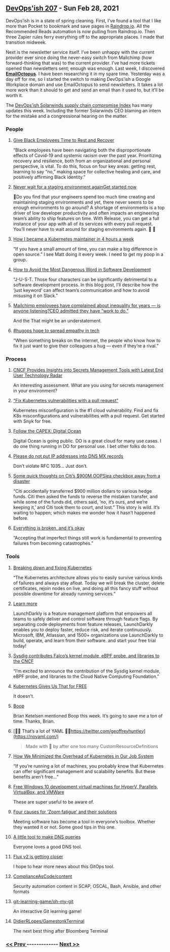 ## [DevOps'ish 207](https://devopsish.com/207) - Sun Feb 28, 2021

DevOps’ish is in a state of spring cleaning. First, I’ve found a tool that I like more than Pocket to bookmark and save pages in <a href="https://raindrop.io/?utm_source=newsletter&amp;utm_medium=email&amp;utm_campaign=devopsish">Raindrop.io</a>. All the Recommended Reads automation is now pulling from Raindrop.io. Then three Zapier rules ferry everything off to the appropriate places. I made that transition midweek.

Next is the newsletter service itself. I’ve been unhappy with the current provider ever since doing the never-easy switch from Mailchimp (how forward-thinking that was) to the current provider. I’ve had more tickets opened than newsletters sent; enough was enough. Last week, I discovered <a href="https://emailoctopus.com/?urli=n6msM"><strong>EmailOctopus</strong></a>. I have been researching it in my spare time. Yesterday was a day off for me, so I started the switch to making DevOps’ish a Google Workplace domain and use EmailOctopus to send newsletters. It takes a lot more work than it should to get and send an email than it used to, but it’ll be worth it.

The <a href="https://devopsish.com/solarwinds-supply-chain-compromise/">DevOps’ish Solarwinds supply chain compromise Index</a> has many updates this week. Including the former Solarwinds CEO blaming an intern for the mistake and a congressional hearing on the matter.

### People

1. [Give Black Employees Time to Rest and Recover](https://hbr.org/2021/02/give-black-employees-time-to-rest-and-recover)

    “Black employees have been navigating both the disproportionate effects of Covid-19 and systemic racism over the past year. Prioritizing recovery and resilience, both from an organizational and personal perspective, is vital. To do this, focus on four key areas: getting rest, learning to say “no,” making space for collective healing and care, and positively affirming Black identity.”
1. [Never wait for a staging environment againGet started now](https://releaseapp.io/?utm_source=devopsish&utm_medium=email&utm_content=title&utm_campaign=20210228)

    🛑Do you find that your engineers spend too much time creating and maintaining staging environments and yet, there never seems to be enough environments to go around? A shortage of environments is a top driver of low developer productivity and often impacts an engineering team’s ability to ship features on time. With Release, you can get a full instance of your app with all of its services with every pull request. You’ll never have to wait around for staging environments again. 🚀  🚀
1. [How I became a Kubernetes maintainer in 4 hours a week](https://opensource.com/article/21/2/kubernetes-maintainer)

    “If you have a small amount of time, you can make a big difference in open source.” I see Matt doing it every week. I need to get my poop in a group.
1. [How to Avoid the Most Dangerous Word in Software Development](https://pawelurbanek.com/dangerous-word-slack)

    “J-U-S-T. Those four characters can be significantly detrimental to a software development process. In this blog post, I’ll describe how the ‘just keyword’ can affect team’s communication and how to avoid misusing it on Slack.”
1. [Mailchimp employees have complained about inequality for years — is anyone listening?CEO admitted they have “work to do.”](https://www.theverge.com/22300931/mailchimp-company-culture-discrimination-unequal-pay?scrolla=5eb6d68b7fedc32c19ef33b4)

    And the  That might be an understatement.
1. [#hugops hope to spread empathy in tech](https://www.protocol.com/enterprise/oral-history-hugops)

    “When something breaks on the internet, the people who know how to fix it just want to give their colleagues a hug — even if they’re a rival.”
### Process

1. [CNCF Provides Insights into Secrets Management Tools with Latest End User Technology Radar](https://www.cncf.io/announcements/2021/02/23/cncf-provides-insights-into-secrets-management-tools-with-latest-end-user-technology-radar/)

    An interesting assessment. What are you using for secrets management in your environment?
1. [“Fix Kubernetes vulnerabilities with a pull request”](https://snyk.io/lp/kubernetes/)

    Kubernetes misconfiguration is the #1 cloud vulnerability. Find and fix K8s misconfigurations and vulnerabilities with a pull request. Get started with Snyk for free.
1. [Follow the CAPEX: Digital Ocean](https://www.platformonomics.com/2021/02/follow-the-capex-digital-ocean/)

    Digital Ocean is going public. DO is a great cloud for many use cases. I do one thing running in DO for personal use. I bet other folks do too.
1. [Please do not put IP addresses into DNS MX records](https://blog.hboeck.de/archives/904-Please-do-not-put-IP-addresses-into-DNS-MX-records.html)

    Don’t violate RFC 1035… Just don’t.
1. [Some quick thoughts on Citi’s $900M OOPSiea checkbox away from a disaster](https://surfingcomplexity.blog/2021/02/19/some-quick-thoughts-on-citis-900m-oopsie/)

    “Citi accidentally transferred $900 million dollars to various hedge funds. Citi then asked the funds to reverse the mistaken transfer, and while some of the funds did, others said, ‘no, it’s ours, and we’re keeping it,’ and Citi took them to court, and lost.” This story is wild. It’s  waiting to happen; which makes me wonder how it hasn’t happened before.
1. [Everything is broken, and it’s okay](https://increment.com/reliability/failure-is-okay/)

    “Accepting that imperfect things still work is fundamental to preventing failures from becoming catastrophes.”
### Tools

1. [Breaking down and fixing Kubernetes](https://itnext.io/breaking-down-and-fixing-kubernetes-4df2f22f87c3)

    “The Kubernetes architecture allows you to easily survive various kinds of failures and always stay afloat. Today we will break the cluster, delete certificates, rejoin nodes on live, and doing all this fancy stuff without possible downtime for already running services.”
1. [Learn more](https://launchdarkly.com/?utm_source=devopsish&utm_medium=news_pod&utm_campaign=21q1-newsletter)

    LaunchDarkly is a feature management platform that empowers all teams to safely deliver and control software through feature flags. By separating code deployments from feature releases, LaunchDarkly enables you to deploy faster, reduce risk, and iterate continuously. Microsoft, IBM, Atlassian, and 1500+ organizations use LaunchDarkly to build, operate, and learn from their software.  and start your free trial today!
1. [Sysdig contributes Falco’s kernel module, eBPF probe, and libraries to the CNCF](https://sysdig.com/blog/sysdig-contributes-falco-kernel-ebpf-cncf/)

    “I’m excited to announce the contribution of the Sysdig kernel module, eBPF probe, and libraries to the Cloud Native Computing Foundation.”
1. [Kubernetes Gives Us That for FREE](https://youtu.be/ZQrLinUOp3c)

    It doesn’t.
1. [Boop](https://boop.okat.best/)

    Brian Ketelsen mentioned Boop this week. It’s going to save me a ton of time. Thanks, Brian.
1. [🚨🚨 That’s a lot of YAML 🚨🚨https://twitter.com/geoffreyhuntley](https://noyaml.com/)

    > Made with 💖 by  after one too many CustomResourceDefinitions
1. [How We Minimized the Overhead of Kubernetes in Our Job System](https://www.datadoghq.com/blog/engineering/moving-a-jobsystem-to-kubernetes/)

    “If you’re running a lot of machines, you probably know that Kubernetes can offer significant management and scalability benefits. But these benefits aren’t free…”
1. [Free Windows 10 development virtual machines for HyperV, Parallels, VirtualBox, and VMWare](https://www.hanselman.com/blog/free-windows-10-development-virtual-machines-for-hyperv-parallels-virtualbox-and-vmware)

    These are super useful to be aware of.
1. [Four causes for ‘Zoom fatigue’ and their solutions](https://news.stanford.edu/2021/02/23/four-causes-zoom-fatigue-solutions/)

    Meeting software has become a tool in everyone’s toolbox. Whether they wanted it or not. Some good tips in this one.
1. [A little tool to make DNS queries](https://jvns.ca/blog/2021/02/24/a-little-tool-to-make-dns-queries/)

    Everyone loves a good DNS tool.
1. [Flux v2 is getting closer](https://www.weave.works/blog/flux-2-is-getting-closer)

    I hope to hear more news about this GitOps tool.
1. [ComplianceAsCode/content](https://github.com/ComplianceAsCode/content)

    Security automation content in SCAP, OSCAL, Bash, Ansible, and other formats
1. [git-learning-game/oh-my-git](https://github.com/git-learning-game/oh-my-git)

    An interactive Git learning game!
1. [DidierRLopes/GamestonkTerminal](https://github.com/DidierRLopes/GamestonkTerminal)

    The next best thing after Bloomberg Terminal

### [ << Prev ](devopsweekly-206.md) ------------- [ Next >> ](devopsweekly-208.md)